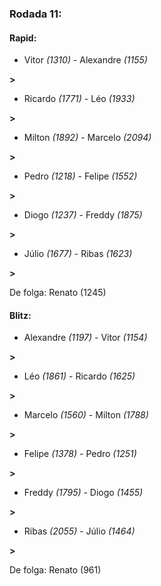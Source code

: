 ### Rodada 11:

#### Rapid:

* Vitor *(1310)*     -     Alexandre *(1155)*

 **>** 
* Ricardo *(1771)*     -     Léo *(1933)*

 **>** 
* Milton *(1892)*     -     Marcelo *(2094)*

 **>** 
* Pedro *(1218)*     -     Felipe *(1552)*

 **>** 
* Diogo *(1237)*     -     Freddy *(1875)*

 **>** 
* Júlio *(1677)*     -     Ribas *(1623)*

 **>** 

De folga: Renato (1245)

#### Blitz:

* Alexandre *(1197)*     -     Vitor *(1154)*

 **>** 
* Léo *(1861)*     -     Ricardo *(1625)*

 **>** 
* Marcelo *(1560)*     -     Milton *(1788)*

 **>** 
* Felipe *(1378)*     -     Pedro *(1251)*

 **>** 
* Freddy *(1795)*     -     Diogo *(1455)*

 **>** 
* Ribas *(2055)*     -     Júlio *(1464)*

 **>** 

De folga: Renato (961)

